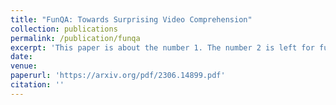 ```yaml
---
title: "FunQA: Towards Surprising Video Comprehension"
collection: publications
permalink: /publication/funqa
excerpt: 'This paper is about the number 1. The number 2 is left for future work.'
date: 
venue: 
paperurl: 'https://arxiv.org/pdf/2306.14899.pdf'
citation: ''
---
```

